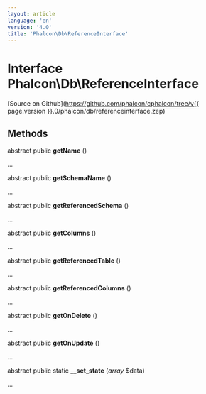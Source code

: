 ```yaml
---
layout: article
language: 'en'
version: '4.0'
title: 'Phalcon\Db\ReferenceInterface'
---
```

# Interface **Phalcon\Db\ReferenceInterface**

[Source on Github](https://github.com/phalcon/cphalcon/tree/v{{ page.version }}.0/phalcon/db/referenceinterface.zep)

## Methods

abstract public **getName** ()

...

abstract public **getSchemaName** ()

...

abstract public **getReferencedSchema** ()

...

abstract public **getColumns** ()

...

abstract public **getReferencedTable** ()

...

abstract public **getReferencedColumns** ()

...

abstract public **getOnDelete** ()

...

abstract public **getOnUpdate** ()

...

abstract public static **__set_state** (*array* $data)

...
